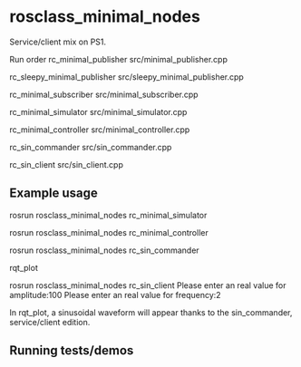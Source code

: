 # rosclass_minimal_nodes

Service/client mix on PS1.

Run order
rc_minimal_publisher src/minimal_publisher.cpp

rc_sleepy_minimal_publisher src/sleepy_minimal_publisher.cpp

rc_minimal_subscriber src/minimal_subscriber.cpp

rc_minimal_simulator src/minimal_simulator.cpp

rc_minimal_controller src/minimal_controller.cpp

rc_sin_commander src/sin_commander.cpp

rc_sin_client src/sin_client.cpp

## Example usage
rosrun rosclass_minimal_nodes rc_minimal_simulator

rosrun rosclass_minimal_nodes rc_minimal_controller

rosrun rosclass_minimal_nodes rc_sin_commander

rqt_plot

rosrun rosclass_minimal_nodes rc_sin_client 
Please enter an real value for amplitude:100
Please enter an real value for frequency:2

In rqt_plot, a sinusoidal waveform will appear thanks to the sin_commander, service/client edition. 
## Running tests/demos
    